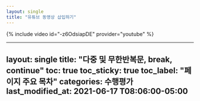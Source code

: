 ```yaml
---
layout: single
title: "유튜브 동영상 삽입하기"
---
```


{% include video id="-z6OdsiapDE" provider="youtube" %}

---
layout: single
title: "다중 및 무한반복문, break, continue"
toc: true
toc_sticky: true
toc_label: "페이지 주요 목차" categories: 수행평가
last_modified_at: 2021-06-17 T08:06:00-05:00
---
